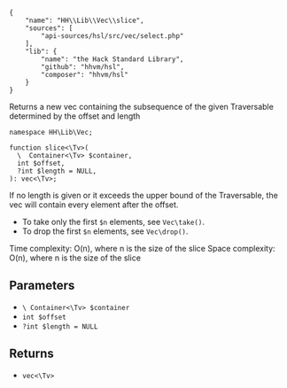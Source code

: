``` yamlmeta
{
    "name": "HH\\Lib\\Vec\\slice",
    "sources": [
        "api-sources/hsl/src/vec/select.php"
    ],
    "lib": {
        "name": "the Hack Standard Library",
        "github": "hhvm/hsl",
        "composer": "hhvm/hsl"
    }
}
```




Returns a new vec containing the subsequence of the given Traversable
determined by the offset and length




``` Hack
namespace HH\Lib\Vec;

function slice<\Tv>(
  \  Container<\Tv> $container,
  int $offset,
  ?int $length = NULL,
): vec<\Tv>;
```




If no length is given or it exceeds the upper bound of the Traversable,
the vec will contain every element after the offset.




+ To take only the first ` $n ` elements, see `` Vec\take() ``.
+ To drop the first ` $n ` elements, see `` Vec\drop() ``.




Time complexity: O(n), where n is the size of the slice
Space complexity: O(n), where n is the size of the slice




## Parameters




* ` \ Container<\Tv> $container `
* ` int $offset `
* ` ?int $length = NULL `




## Returns




- ` vec<\Tv> `
<!-- HHAPIDOC -->
